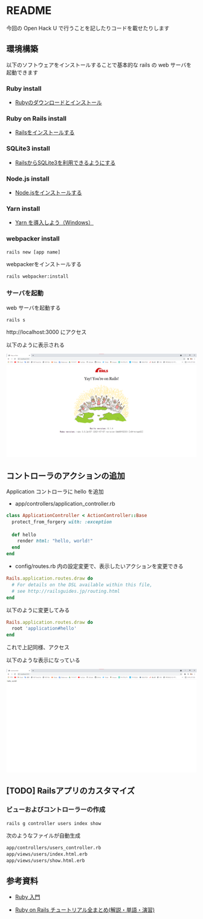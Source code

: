 # README

今回の Open Hack U で行うことを記したりコードを載せたりします

## 環境構築

以下のソフトウェアをインストールすることで基本的な rails の web サーバを起動できます

### Ruby install

* [Rubyのダウンロードとインストール](https://www.javadrive.jp/ruby/install/index1.html)

### Ruby on Rails install

* [Railsをインストールする](https://www.javadrive.jp/rails/install/index1.html)

### SQLite3 install

* [RailsからSQLite3を利用できるようにする](https://www.javadrive.jp/rails/install/index2.html)

### Node.js install

* [Node.jsをインストールする](https://qiita.com/sefoo0104/items/0653c935ea4a4db9dc2b)

### Yarn install

* [Yarn を導入しよう（Windows）](https://qiita.com/kurararara/items/21c70c4adfd3bb323412)

### webpacker install

```bash
rails new [app name]
```

webpackerをインストールする

```bash
rails webpacker:install
```

### サーバを起動

web サーバを起動する

```bash
rails s
```

http://localhost:3000 にアクセス

以下のように表示される

![初回起動](./img/rails01.png)

## コントローラのアクションの追加

Application コントローラに hello を追加

* app/controllers/application_controller.rb

```rb
class ApplicationController < ActionController::Base
  protect_from_forgery with: :exception

  def hello
    render html: "hello, world!"
  end
end
```

* config/routes.rb 内の設定変更で、表示したいアクションを変更できる

```rb
Rails.application.routes.draw do
  # For details on the DSL available within this file,
  # see http://railsguides.jp/routing.html
end
```

以下のように変更してみる

```rb
Rails.application.routes.draw do
  root 'application#hello'
end
```

これで上記同様、アクセス

以下のような表示になっている

![デフォルトの表示を変更](./img/rails02.png)

## [TODO] Railsアプリのカスタマイズ

### ビューおよびコントローラーの作成

```bash
rails g controller users index show
```

次のようなファイルが自動生成

```bash
app/controllers/users_controller.rb
app/views/users/index.html.erb
app/views/users/show.html.erb
```

## 参考資料

* [Ruby 入門](https://www.javadrive.jp/ruby/)

* [Ruby on Rails チュートリアル全まとめ(解説・単語・演習)](https://qiita.com/bitcoinjpnnet/items/c43a87eca6313ad1903f)
